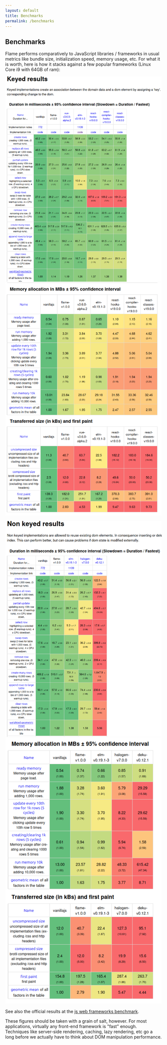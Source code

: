 ```yaml
---
layout: default
title: Benchmarks
permalink: /benchmarks
---
```


## Benchmarks

Flame performs comparatively to JavaScript libraries / frameworks in usual metrics like bundle size, initialization speed, memory usage, etc. For what it is worth, here is how it stacks against a few popular frameworks (Linux Core i9 with 64GB of ram):

![benchmark-keyed-1](assets/img/benchmark-keyed-1.png)
![benchmark-keyed-2](assets/img/benchmark-keyed-2.png)

![benchmark-non-keyed-1](assets/img/benchmark-non-keyed-1.png)
![benchmark-non-keyed-2](assets/img/benchmark-non-keyed-2.png)

See also the official results at the [js web frameworks benchmark](https://krausest.github.io/js-framework-benchmark/index.html).

These figures should be taken with a grain of salt, however. For most applications, virtually any front-end framework is "fast" enough. Techniques like server-side rendering, caching, lazy rendering, etc go a long before we actually have to think about DOM manipulation performance.
